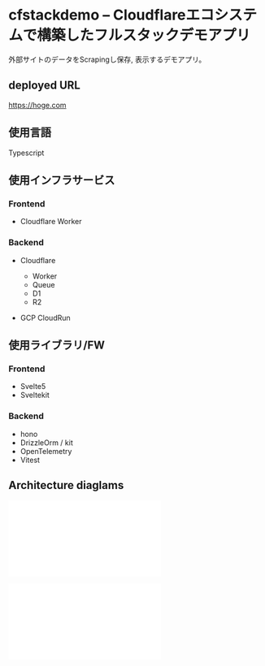 # cfstackdemo – Cloudflareエコシステムで構築したフルスタックデモアプリ

外部サイトのデータをScrapingし保存, 表示するデモアプリ。

##  deployed URL

https://hoge.com 

## 使用言語

Typescript

## 使用インフラサービス

### Frontend

- Cloudflare Worker

### Backend

- Cloudflare
    - Worker
    - Queue
    - D1
    - R2

- GCP CloudRun

## 使用ライブラリ/FW

### Frontend

- Svelte5
- Sveltekit

### Backend

- hono
- DrizzleOrm / kit
- OpenTelemetry
- Vitest

## Architecture diaglams

![Frontend](./docs/frontend.mmd)

![Backend](./docs/backend.mmd)

